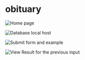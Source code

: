 # obituary
![Home page](C:\xampp\htdocs\o\obituary1.jpg)

![Database local host](C:\xampp\htdocs\o\obituary2.jpg)

![Submit form and example](C:\xampp\htdocs\o\obituary4.jpg)

![View Result for the previous input](C:\xampp\htdocs\o\obituary5.jpg)